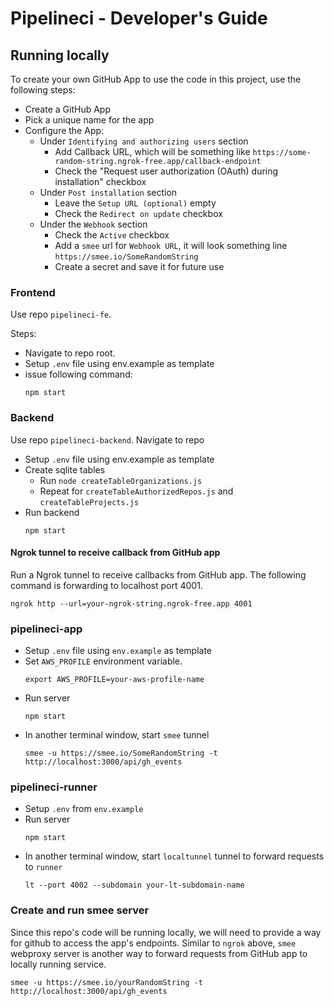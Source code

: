 # Pipelineci - Developer's Guide

## Running locally

To create your own GitHub App to use the code in this project, use the following steps:
* Create a GitHub App
* Pick a unique name for the app
* Configure the App:
  * Under `Identifying and authorizing users` section
    * Add Callback URL, which will be something like `https://some-random-string.ngrok-free.app/callback-endpoint`
    * Check the "Request user authorization (OAuth) during installation" checkbox
  * Under `Post installation` section
    * Leave the `Setup URL (optional)` empty
    * Check the `Redirect on update` checkbox
  * Under the `Webhook` section
    * Check the `Active` checkbox
    * Add a `smee` url for `Webhook URL`, it will look something line `https://smee.io/SomeRandomString`
    * Create a secret and save it for future use



### Frontend

Use repo `pipelineci-fe`.

Steps:
* Navigate to repo root.
* Setup `.env` file using env.example as template
* issue following command:
  ```
  npm start
  ```


### Backend

Use repo `pipelineci-backend`. Navigate to repo 

* Setup `.env` file using env.example as template
* Create sqlite tables
  * Run `node createTableOrganizations.js`
  * Repeat for `createTableAuthorizedRepos.js` and `createTableProjects.js`
* Run backend
  ```
  npm start
  ```


#### Ngrok tunnel to receive callback from GitHub app

Run a Ngrok tunnel to receive callbacks from GitHub app. The following command is forwarding to localhost port 4001.

```
ngrok http --url=your-ngrok-string.ngrok-free.app 4001
```


### pipelineci-app

* Setup `.env` file using `env.example` as template
* Set `AWS_PROFILE` environment variable.
  ```
  export AWS_PROFILE=your-aws-profile-name
  ```
* Run server
  ```
  npm start
  ```
* In another terminal window, start `smee` tunnel
  ```
  smee -u https://smee.io/SomeRandomString -t http://localhost:3000/api/gh_events
  ```


### pipelineci-runner

* Setup `.env` from `env.example`
* Run server
  ```
  npm start
  ```
* In another terminal window, start `localtunnel` tunnel to forward requests to `runner`
  ```
  lt --port 4002 --subdomain your-lt-subdomain-name
  ```

### Create and run smee server

Since this repo's code will be running locally, we will need to provide a way for github
to access the app's endpoints. Similar to `ngrok` above, `smee` webproxy server is another way to forward
requests from GitHub app to locally running service.

```
smee -u https://smee.io/yourRandomString -t http://localhost:3000/api/gh_events
```
